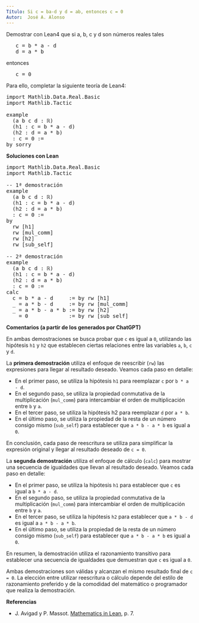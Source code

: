 ```yaml
---
Título: Si c = ba-d y d = ab, entonces c = 0
Autor:  José A. Alonso
---
```


Demostrar con Lean4 que si a, b, c y d son números reales tales
<pre lang="text">
   c = b * a - d
   d = a * b
</pre>
entonces
<pre lang="text">
   c = 0
</pre>

Para ello, completar la siguiente teoría de Lean4:

<pre lang="lean">
import Mathlib.Data.Real.Basic
import Mathlib.Tactic

example
  (a b c d : ℝ)
  (h1 : c = b * a - d)
  (h2 : d = a * b)
  : c = 0 :=
by sorry
</pre>
<!--more-->

<b>Soluciones con Lean</b>

<pre lang="lean">
import Mathlib.Data.Real.Basic
import Mathlib.Tactic

-- 1ª demostración
example
  (a b c d : ℝ)
  (h1 : c = b * a - d)
  (h2 : d = a * b)
  : c = 0 :=
by
  rw [h1]
  rw [mul_comm]
  rw [h2]
  rw [sub_self]

-- 2ª demostración
example
  (a b c d : ℝ)
  (h1 : c = b * a - d)
  (h2 : d = a * b)
  : c = 0 :=
calc
  c = b * a - d     := by rw [h1]
  _ = a * b - d     := by rw [mul_comm]
  _ = a * b - a * b := by rw [h2]
  _ = 0             := by rw [sub_self]
</pre>

<b>Comentarios (a partir de los generados por ChatGPT)</b>

En ambas demostraciones se busca probar que `c` es igual a `0`, utilizando las hipótesis `h1` y `h2` que establecen ciertas relaciones entre las variables `a`, `b`, `c` y `d`.

La **primera demostración** utiliza el enfoque de reescribir (`rw`) las expresiones para llegar al resultado deseado. Veamos cada paso en detalle:

+ En el primer paso, se utiliza la hipótesis `h1` para reemplazar `c` por `b * a - d`.
+ En el segundo paso, se utiliza la propiedad conmutativa de la multiplicación (`mul_comm`) para intercambiar el orden de multiplicación entre `b` y `a`.
+ En el tercer paso, se utiliza la hipótesis h2 para reemplazar `d` por `a * b`.
+ En el último paso, se utiliza la propiedad de la resta de un número consigo mismo (`sub_self`) para establecer que `a * b - a * b` es igual a `0`.

En conclusión, cada paso de reescritura se utiliza para simplificar la expresión original y llegar al resultado deseado de `c = 0`.

La **segunda demostración** utiliza el enfoque de cálculo (`calc`) para mostrar una secuencia de igualdades que llevan al resultado deseado. Veamos cada paso en detalle:

+ En el primer paso, se utiliza la hipótesis `h1` para establecer que `c` es igual a `b * a - d`.
+ En el segundo paso, se utiliza la propiedad conmutativa de la multiplicación (`mul_comm`) para intercambiar el orden de multiplicación entre `b` y `a`.
+ En el tercer paso, se utiliza la hipótesis `h2` para establecer que `a * b - d` es igual a `a * b - a * b`.
+ En el último paso, se utiliza la propiedad de la resta de un número consigo mismo (`sub_self`) para establecer que `a * b - a * b` es igual a `0`.

En resumen, la demostración utiliza el razonamiento transitivo para establecer una secuencia de igualdades que demuestran que `c` es igual a `0`.

Ambas demostraciones son válidas y alcanzan el mismo resultado final de `c = 0`. La elección entre utilizar reescritura o cálculo depende del estilo de razonamiento preferido y de la comodidad del matemático o programador que realiza la demostración.

<b>Referencias</b>

+ J. Avigad y P. Massot. [Mathematics in Lean](https://bit.ly/3U4UjBk), p. 7.
